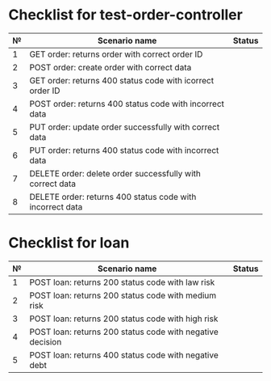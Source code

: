 # Checklist for test-order-controller

| № | Scenario name                                             | Status |
|---|-----------------------------------------------------------|--------|
| 1 | GET order: returns order with correct order ID            |        |
| 2 | POST order: create order with correct data                |        |
| 3 | GET order: returns 400 status code with icorrect order ID |        |
| 4 | POST order: returns 400 status code with incorrect data   |        |
| 5 | PUT order: update order successfully with correct data    |        |
| 6 | PUT order: returns 400 status code with incorrect data    |        |
| 7 | DELETE order: delete order successfully with correct data |        |
| 8 | DELETE order: returns 400 status code with incorrect data |        |

# Checklist for loan

 № | Scenario name                                             |Status |
|---|-----------------------------------------------------------|-------|
| 1 | POST loan: returns 200 status code with law risk          |       |
| 2 | POST loan: returns 200 status code with medium risk       |       |
| 3 | POST loan: returns 200 status code with high risk         |       |
| 4 | POST loan: returns 200 status code with negative decision |       |
| 5 | POST loan: returns 400 status code with negative debt     |       |